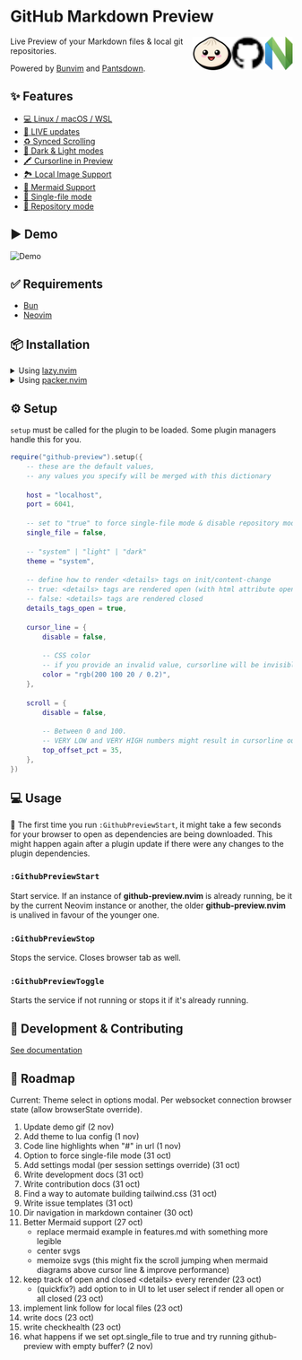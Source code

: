 # GitHub Markdown Preview

[<img src="docs/nvim.svg" height="60px" align="right" />](https://neovim.io/)
[<img src="docs/github.svg" height="60px" align="right" />](https://github.com/)
[<img src="docs/bun.svg" height="60px" align="right" />](https://bun.sh/)

Live Preview of your Markdown files & local git repositories.

Powered by [Bunvim](https://github.com/wallpants/bunvim) and [Pantsdown](https://github.com/wallpants/pantsdown).

## ✨ Features

- [💻 Linux / macOS / WSL](./docs/features.md#linux--macos--wsl)
- [🔴 LIVE updates](./docs/features.md#live-updates)
- [♻️ Synced Scrolling](./docs/features.md#synced-scrolling)
- [🌈 Dark & Light modes](./docs/features.md#light-&-dark-modes)
- [🖍️ Cursorline in Preview](./docs/features.md#cursorline-in-preview)
- [🏞️ Local Image Support](./docs/features.md#local-image-support)
- [🧜 Mermaid Support](./docs/features.md#mermaid-support)
- [📄 Single-file mode](./docs/features.md#single-file-mode)
- [📂 Repository mode](./docs/features.md#repository-mode)

## ▶️ Demo

![Demo](https://raw.githubusercontent.com/wallpants/gifs/main/github-preview.nvim/demo.gif)

## ✅ Requirements

- [Bun](https://bun.sh)
- [Neovim](https://neovim.io)

## 📦 Installation

<details>
    <summary>
        Using <a href="https://github.com/folke/lazy.nvim">lazy.nvim</a>
    </summary>

```lua
{
    "wallpants/github-preview.nvim",
    -- version = "*", -- latest stable version, may have breaking changes if major version changed
    -- version = "^1.0.0", -- pin major version, include fixes and features that do not have breaking changes
    cmd = { "GithubPreviewStart", "GithubPreviewToggle" },
    opts = {
        -- config goes here
    }
}
```

</details>

<details>
    <summary>
        Using <a href="https://github.com/wbthomason/packer.nvim">packer.nvim</a>
    </summary>

```lua
use {
    "wallpants/github-preview.nvim",
    disable = false,
    opt = true,
    cmd = { "GithubPreviewStart", "GithubPreviewToggle" },
    -- tag = "*", -- latest stable version, may have breaking changes if major version changed
    -- tag = "v2.0.0", -- pin specific tag
    config = function()
        require("github-preview").setup({
            -- config goes here
        })
    end,
}
```

</details>

## ⚙️ Setup

`setup` must be called for the plugin to be loaded. Some plugin managers handle this for you.

```lua
require("github-preview").setup({
	-- these are the default values,
	-- any values you specify will be merged with this dictionary

	host = "localhost",
	port = 6041,

	-- set to "true" to force single-file mode & disable repository mode
	single_file = false,

	-- "system" | "light" | "dark"
	theme = "system",

	-- define how to render <details> tags on init/content-change
	-- true: <details> tags are rendered open (with html attribute open="")
	-- false: <details> tags are rendered closed
	details_tags_open = true,

	cursor_line = {
		disable = false,

		-- CSS color
		-- if you provide an invalid value, cursorline will be invisible
		color = "rgb(200 100 20 / 0.2)",
	},

	scroll = {
		disable = false,

		-- Between 0 and 100.
		-- VERY LOW and VERY HIGH numbers might result in cursorline out of screen.
		top_offset_pct = 35,
	},
})
```

## 💻 Usage

🚨 The first time you run `:GithubPreviewStart`, it might take a few seconds for your browser to open as dependencies are being downloaded.
This might happen again after a plugin update if there were any changes to the plugin dependencies.

### `:GithubPreviewStart`

Start service. If an instance of **github-preview.nvim** is already running,
be it by the current Neovim instance or another, the older **github-preview.nvim**
is unalived in favour of the younger one.

### `:GithubPreviewStop`

Stops the service. Closes browser tab as well.

### `:GithubPreviewToggle`

Starts the service if not running or stops it if it's already running.

## 👷 Development & Contributing

[See documentation](/docs/development.md)

## 🚀 Roadmap

Current: Theme select in options modal. Per websocket connection browser state (allow browserState override).

1. Update demo gif (2 nov)
2. Add theme to lua config (1 nov)
3. Code line highlights when "#" in url (1 nov)
4. Option to force single-file mode (31 oct)
5. Add settings modal (per session settings override) (31 oct)
6. Write development docs (31 oct)
7. Write contribution docs (31 oct)
8. Find a way to automate building tailwind.css (31 oct)
9. Write issue templates (31 oct)
10. Dir navigation in markdown container (30 oct)
11. Better Mermaid support (27 oct)
    - replace mermaid example in features.md with something more legible
    - center svgs
    - memoize svgs (this might fix the scroll jumping when mermaid diagrams above cursor line & improve performance)
12. keep track of open and closed \<details> every rerender (23 oct)
    - (quickfix?) add option to in UI to let user select if render all open or all closed (23 oct)
13. implement link follow for local files (23 oct)
14. write docs (23 oct)
15. write checkhealth (23 oct)
16. what happens if we set opt.single_file to true and try running github-preview with empty buffer? (2 nov)
